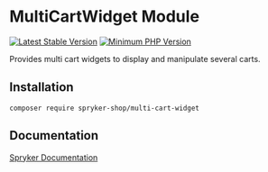 # MultiCartWidget Module
[![Latest Stable Version](https://poser.pugx.org/spryker-shop/multi-cart-widget/v/stable.svg)](https://packagist.org/packages/spryker-shop/multi-cart-widget)
[![Minimum PHP Version](https://img.shields.io/badge/php-%3E%3D%208.1-8892BF.svg)](https://php.net/)

Provides multi cart widgets to display and manipulate several carts.

## Installation

```
composer require spryker-shop/multi-cart-widget
```

## Documentation

[Spryker Documentation](https://docs.spryker.com)
